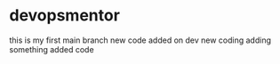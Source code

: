 # devopsmentor
this is my first main branch
new code added on dev
new coding adding
something added code